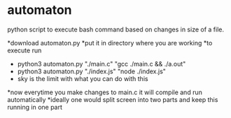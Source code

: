 # automaton
python script to execute bash command based on changes in size of a file.

*download automaton.py
*put it in directory where you are working
*to execute run
   * python3 automaton.py "./main.c" "gcc ./main.c && ./a.out"
   * python3 automaton.py "./index.js" "node ./index.js"
   * sky is the limit with what you can do with this
   
*now everytime you make changes to main.c it will compile and run automatically
*ideally one would split screen into two parts and keep this running in one part
